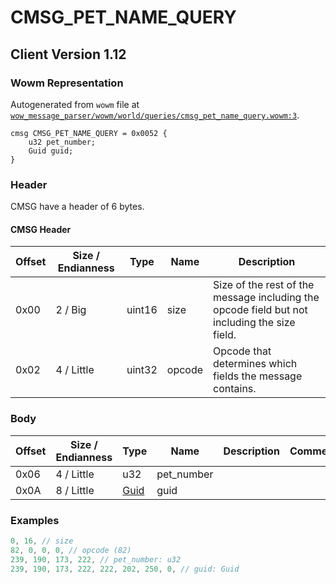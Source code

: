 # CMSG_PET_NAME_QUERY

## Client Version 1.12

### Wowm Representation

Autogenerated from `wowm` file at [`wow_message_parser/wowm/world/queries/cmsg_pet_name_query.wowm:3`](https://github.com/gtker/wow_messages/tree/main/wow_message_parser/wowm/world/queries/cmsg_pet_name_query.wowm#L3).
```rust,ignore
cmsg CMSG_PET_NAME_QUERY = 0x0052 {
    u32 pet_number;
    Guid guid;
}
```
### Header

CMSG have a header of 6 bytes.

#### CMSG Header

| Offset | Size / Endianness | Type   | Name   | Description |
| ------ | ----------------- | ------ | ------ | ----------- |
| 0x00   | 2 / Big           | uint16 | size   | Size of the rest of the message including the opcode field but not including the size field.|
| 0x02   | 4 / Little        | uint32 | opcode | Opcode that determines which fields the message contains.|

### Body

| Offset | Size / Endianness | Type | Name | Description | Comment |
| ------ | ----------------- | ---- | ---- | ----------- | ------- |
| 0x06 | 4 / Little | u32 | pet_number |  |  |
| 0x0A | 8 / Little | [Guid](../spec/packed-guid.md) | guid |  |  |

### Examples
```c
0, 16, // size
82, 0, 0, 0, // opcode (82)
239, 190, 173, 222, // pet_number: u32
239, 190, 173, 222, 222, 202, 250, 0, // guid: Guid
```
